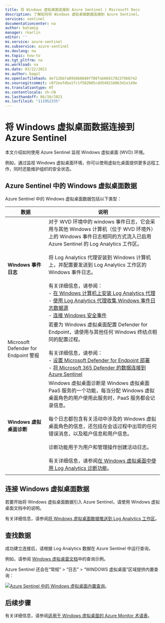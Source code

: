 ```yaml
---
title: 将 Windows 虚拟桌面连接到 Azure Sentinel | Microsoft Docs
description: 了解如何将 Windows 虚拟桌面数据连接到 Azure Sentinel。
services: sentinel
documentationcenter: na
author: batamig
manager: rkarlin
editor: ''
ms.service: azure-sentinel
ms.subservice: azure-sentinel
ms.devlang: na
ms.topic: how-to
ms.tgt_pltfrm: na
ms.workload: na
ms.date: 03/22/2021
ms.author: bagol
ms.openlocfilehash: de7126b7a095868680ff08fab6691782379bb742
ms.sourcegitcommit: c072eefdba1fc1f582005cdd549218863d1e149e
ms.translationtype: HT
ms.contentlocale: zh-CN
ms.lasthandoff: 06/10/2021
ms.locfileid: "111952335"
---
```

# <a name="connect-windows-virtual-desktop-data-to-azure-sentinel"></a>将 Windows 虚拟桌面数据连接到 Azure Sentinel

本文介绍如何使用 Azure Sentinel 监视 Windows 虚拟桌面 (WVD) 环境。

例如，通过监视 Windows 虚拟桌面环境，你可以使用虚拟化桌面提供更多远程工作，同时还能维护组织的安全状态。

## <a name="windows-virtual-desktop-data-in-azure-sentinel"></a>Azure Sentinel 中的 Windows 虚拟桌面数据

Azure Sentinel 中的 Windows 虚拟桌面数据包括以下类型：


|数据  |说明  |
|---------|---------|
|**Windows 事件日志**     |  对于 WVD 环境中的 windows 事件日志，它会采用与其他 Windows 计算机（位于 WVD 环境外）上的 Windows 事件日志相同的方式流入已启用 Azure Sentinel 的 Log Analytics 工作区。 <br><br>将 Log Analytics 代理安装到 Windows 计算机上，并配置要发送到 Log Analytics 工作区的 Windows 事件日志。<br><br>有关详细信息，请参阅：<br>- [在 Windows 计算机上安装 Log Analytics 代理](../azure-monitor/agents/agent-windows.md)<br>- [使用 Log Analytics 代理收集 Windows 事件日志数据源](../azure-monitor/agents/data-sources-windows-events.md)<br>- [连接 Windows 安全事件](connect-windows-security-events.md)       |
|Microsoft Defender for Endpoint 警报     |  若要为 Windows 虚拟桌面配置 Defender for Endpoint，请使用与其他任何 Windows 终结点相同的配置过程。 <br><br>有关详细信息，请参阅： <br>- [设置 Microsoft Defender for Endpoint 部署](/windows/security/threat-protection/microsoft-defender-atp/production-deployment)<br>- [将 Microsoft 365 Defender 的数据连接到 Azure Sentinel](connect-microsoft-365-defender.md)       |
|**Windows 虚拟桌面诊断**     | Windows 虚拟桌面诊断是 Windows 虚拟桌面 PaaS 服务的一个功能，每当分配 Windows 虚拟桌面角色的用户使用此服务时，PaaS 服务都会记录信息。 <br><br>每个日志都包含有关活动中涉及的 Windows 虚拟桌面角色的信息，还包括在会话过程中出现的任何错误消息，以及租户信息和用户信息。 <br><br>诊断功能用于为用户和管理操作创建活动日志。 <br><br>有关详细信息，请参阅[在 Windows 虚拟桌面中使用 Log Analytics 诊断功能](../virtual-desktop/virtual-desktop-fall-2019/diagnostics-log-analytics-2019.md)。        |
|     |         |

## <a name="connect-windows-virtual-desktop-data"></a>连接 Windows 虚拟桌面数据

若要开始将 Windows 虚拟桌面数据引入 Azure Sentinel，请使用 Windows 虚拟桌面文档中的说明。

有关详细信息，请参阅[将 Windows 虚拟桌面数据推送到 Log Analytics 工作区](../virtual-desktop/diagnostics-log-analytics.md)。

## <a name="find-your-data"></a>查找数据

成功建立连接后，请根据 Log Analytics 数据在 Azure Sentinel 中运行查询。

例如，请参阅 [Windows 虚拟桌面文档](../virtual-desktop/diagnostics-log-analytics.md)中的查询示例。


Azure Sentinel 还会在“常规” > “日志” > “WINDOWS 虚拟桌面”区域提供内置查询：

[![Azure Sentinel 中的 Windows 虚拟桌面内置查询](media/connect-windows-virtual-desktop/windows-virtual-desktop-queries.png)](media/connect-windows-virtual-desktop/windows-virtual-desktop-queries.png#lightbox)。

## <a name="next-steps"></a>后续步骤


有关详细信息，请参阅[适用于 Windows 虚拟桌面的 Azure Monitor 术语表](../virtual-desktop/azure-monitor-glossary.md)。